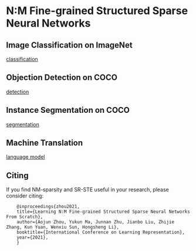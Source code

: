 # N:M Fine-grained Structured Sparse Neural Networks



## Image Classification on ImageNet 

 [classification](https://github.com/anonymous-NM-sparsity/NM-sparsity/tree/main/classification) 


## Objection Detection on COCO


 [detection](https://github.com/anonymous-NM-sparsity/NM-sparsity/tree/main/detection) 

## Instance Segmentation on COCO

 [segmentation](https://github.com/anonymous-NM-sparsity/NM-sparsity/tree/main/classification) 

## Machine Translation


 [language model](https://github.com/anonymous-NM-sparsity/NM-sparsity/tree/main/classification) 


## Citing 

If you find NM-sparsity and SR-STE useful in your research, please consider citing:

        @inproceedings{zhou2021,
        title={Learning N:M Fine-grained Structured Sparse Neural Networks From Scratch},
        author={Aojun Zhou, Yukun Ma, Junnan Zhu, Jianbo Liu, Zhijie Zhang, Kun Yuan, Wenxiu Sun, Hongsheng Li},
        booktitle={International Conference on Learning Representation},
        year={2021},
        }
